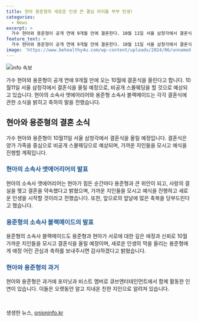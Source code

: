 ```yaml
---
title: 현아 용준형의 새로운 인생 큰 결심 아이돌 부부 탄생!
categories:
  - News
excerpt: >
  가수 현아와 용준형이 공개 연애 9개월 만에 결혼한다. 10월 11일 서울 삼청각에서 결혼식을 올릴 예정으로, 양가 가족을 중심으로 비공개 스몰웨딩을 계획 중이다. 현아의 소속사는 서로에게 큰 위안이 돼준 용준형과 사랑의 결실을 맺고 결혼을 약속했다며 축하를 당부했고, 용준형 소속사도 서로에 대한 깊은 애정과 신뢰로 결혼식을 올리기로 했다고 밝혔다. 
feature_text: >
  가수 현아와 용준형이 공개 연애 9개월 만에 결혼한다. 10월 11일 서울 삼청각에서 결혼식을 올릴 예정으로, 양가 가족을 중심으로 비공개 스몰웨딩을 계획 중이다. 현아의 소속사는 서로에게 큰 위안이 돼준 용준형과 사랑의 결실을 맺고 결혼을 약속했다며 축하를 당부했고, 용준형 소속사도 서로에 대한 깊은 애정과 신뢰로 결혼식을 올리기로 했다고 밝혔다. 
image: 'https://www.behealthy4u.com/wp-content/uploads/2024/06/unnamed-file.png'
---
```


<p><img src="https://www.behealthy4u.com/wp-content/uploads/2024/06/unnamed-file.png" alt="info 속보" /></p>

<p data-ke-size="size16">가수 현아와 용준형이 공개 연애 9개월 만에 오는 10월에 결혼식을 올린다고 합니다. 10월11일 서울 삼청각에서 결혼식을 올릴 예정으로, 비공개 스몰웨딩을 할 것으로 예상되고 있습니다. 현아의 소속사 앳에어리어와 용준형 소속사 블랙메이드는 각각 결혼식에 관한 소식을 밝히고 축하의 말을 전했습니다.</p>

<h2 data-ke-size="size26">현아와 용준형의 결혼 소식</h2>

<p data-ke-size="size16">가수 현아와 용준형이 10월11일 서울 삼청각에서 결혼식을 올릴 예정입니다. 결혼식은 양가 가족을 중심으로 비공개 스몰웨딩으로 예상되며, 가까운 지인들을 모시고 예식을 진행할 계획입니다.</p>

<h3><b><span style="color: #1a5490;">현아의 소속사 앳에어리어의 발표</span></b></h3>

<p data-ke-size="size16">현아의 소속사 앳에어리어는 현아가 힘든 순간마다 용준형과 큰 위안이 되고, 사랑의 결실을 맺고 결혼을 약속했다고 밝혔으며, 가까운 지인들을 모시고 예식을 진행하고 새로운 인생을 시작할 것이라고 전했습니다. 또한, 앞으로의 앞날에 많은 축복을 당부드린다고 했습니다.</p>

<h3><b><span style="color: #1a5490;">용준형의 소속사 블랙메이드의 발표</span></b></h3>

<p data-ke-size="size16">용준형의 소속사 블랙메이드도 용준형과 현아가 서로에 대한 깊은 애정과 신뢰로 10월 가까운 지인들을 모시고 결혼식을 올릴 예정이며, 새로운 인생의 막을 올리는 용준형에게 애정 어린 관심과 축하를 보내주시면 감사하겠다고 밝혔습니다.</p>

<h3><b><span style="color: #1a5490;">현아와 용준형의 과거</span></b></h3>

<p data-ke-size="size16">현아와 용준형은 과거에 포미닛과 비스트 멤버로 큐브엔터테인먼트에서 함께 활동한 인연이 있습니다. 이들은 오랫동안 알고 지내온 친한 지인으로 알려져 있습니다.</p>

<p data-ke-size="size16">&nbsp;</p>
생생한 뉴스, <a href="https://onioninfo.kr" rel="dofollow">onioninfo.kr</a>



